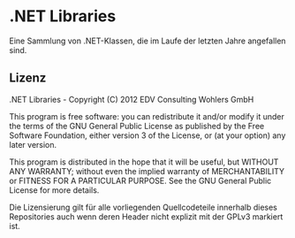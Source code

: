 ﻿.NET Libraries
=====
Eine Sammlung von .NET-Klassen, die im Laufe der letzten Jahre angefallen sind.

Lizenz
------
.NET Libraries - Copyright (C) 2012  EDV Consulting Wohlers GmbH

This program is free software: you can redistribute it and/or modify
it under the terms of the GNU General Public License as published by
the Free Software Foundation, either version 3 of the License, or
(at your option) any later version.

This program is distributed in the hope that it will be useful,
but WITHOUT ANY WARRANTY; without even the implied warranty of
MERCHANTABILITY or FITNESS FOR A PARTICULAR PURPOSE.  See the
GNU General Public License for more details.

Die Lizensierung gilt für alle vorliegenden Quellcodeteile innerhalb dieses Repositories auch wenn deren Header nicht explizit mit der GPLv3 markiert ist.